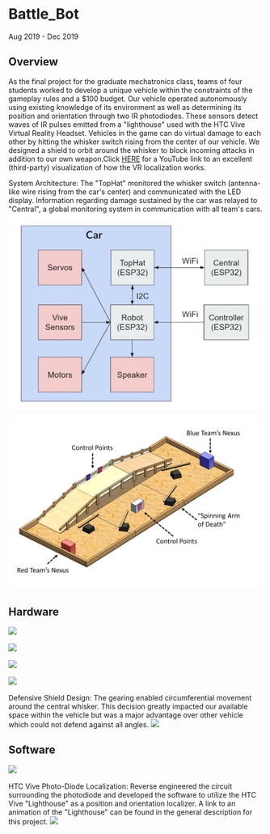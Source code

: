 # Battle_Bot

Aug 2019 - Dec 2019

## Overview
As the final project for the graduate mechatronics class, teams of four students worked to develop a unique vehicle within the constraints of the gameplay rules and a $100 budget. Our vehicle operated autonomously using existing knowledge of its environment as well as determining its position and orientation through two IR photodiodes. These sensors detect waves of IR pulses emitted from a "lighthouse" used with the HTC Vive Virtual Reality Headset. Vehicles in the game can do virtual damage to each other by hitting the whisker switch rising from the center of our vehicle. We designed a shield to orbit around the whisker to block incoming attacks in addition to our own weapon.Click [HERE](https://www.youtube.com/watch?v=J54dotTt7k0) for a YouTube link to an excellent (third-party) visualization of how the VR localization works.

System Architecture: The "TopHat" monitored the whisker switch (antenna-like wire rising from the car's center) and communicated with the LED display. Information regarding damage sustained by the car was relayed to "Central", a global monitoring system in communication with all team's cars.
![](graphics/architecture.jpg)

![](graphics/map.jpg)


## Hardware
![](https://github.com/Zfish617/Battle_Bot/blob/main/graphics/CAD.jpg)

![](https://github.com/Zfish617/Battle_Bot/blob/main/graphics/Car.jpg)

![](https://github.com/Zfish617/Battle_Bot/blob/main/graphics/map.jpg)

![](https://github.com/Zfish617/Battle_Bot/blob/main/graphics/remote.jpg)

Defensive Shield Design: The gearing enabled circumferential movement around the central whisker. This decision greatly impacted our available space within the vehicle but was a major advantage over other vehicle which could not defend against all angles.
![](https://github.com/Zfish617/Battle_Bot/blob/main/graphics/gearing.jpg)


## Software

![](https://github.com/Zfish617/Battle_Bot/blob/main/graphics/I2C%20dynamic%20light%20display.jpg)

HTC Vive Photo-Diode Localization: Reverse engineered the circuit surrounding the photodiode and developed the software to utilize the HTC Vive "Lighthouse" as a position and orientation localizer. A link to an animation of the "Lighthouse" can be found in the general description for this project.
![](https://github.com/Zfish617/Battle_Bot/blob/main/graphics/htc%20vive%20photo-diode%20localization.jpg)




